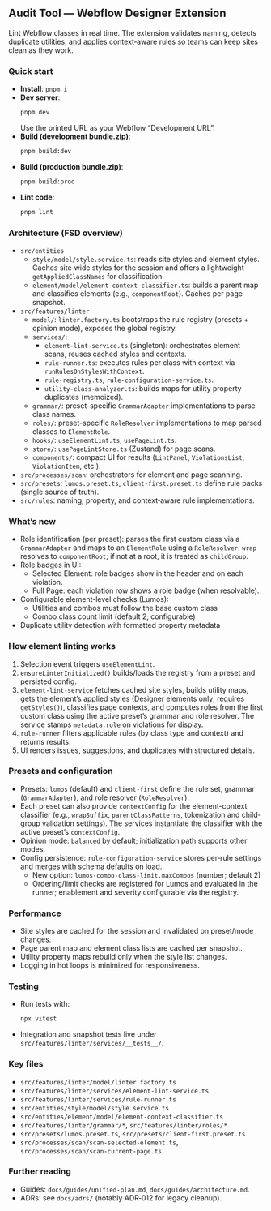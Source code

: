 ## Audit Tool — Webflow Designer Extension

Lint Webflow classes in real time. The extension validates naming, detects duplicate utilities, and applies context‑aware rules so teams can keep sites clean as they work.

### Quick start

- **Install**: `pnpm i`
- **Dev server**:
  ```bash
  pnpm dev
  ```
  Use the printed URL as your Webflow “Development URL”.
- **Build (development bundle.zip)**:
  ```bash
  pnpm build:dev
  ```
- **Build (production bundle.zip)**:
  ```bash
  pnpm build:prod
  ```
- **Lint code**:
  ```bash
  pnpm lint
  ```

### Architecture (FSD overview)

- `src/entities`
  - `style/model/style.service.ts`: reads site styles and element styles. Caches site‑wide styles for the session and offers a lightweight `getAppliedClassNames` for classification.
  - `element/model/element-context-classifier.ts`: builds a parent map and classifies elements (e.g., `componentRoot`). Caches per page snapshot.
- `src/features/linter`
  - `model/`: `linter.factory.ts` bootstraps the rule registry (presets + opinion mode), exposes the global registry.
  - `services/`:
    - `element-lint-service.ts` (singleton): orchestrates element scans, reuses cached styles and contexts.
    - `rule-runner.ts`: executes rules per class with context via `runRulesOnStylesWithContext`.
    - `rule-registry.ts`, `rule-configuration-service.ts`.
    - `utility-class-analyzer.ts`: builds maps for utility property duplicates (memoized).
  - `grammar/`: preset-specific `GrammarAdapter` implementations to parse class names.
  - `roles/`: preset-specific `RoleResolver` implementations to map parsed classes to `ElementRole`.
  - `hooks/`: `useElementLint.ts`, `usePageLint.ts`.
  - `store/`: `usePageLintStore.ts` (Zustand) for page scans.
  - `components/`: compact UI for results (`LintPanel`, `ViolationsList`, `ViolationItem`, etc.).
- `src/processes/scan`: orchestrators for element and page scanning.
- `src/presets`: `lumos.preset.ts`, `client-first.preset.ts` define rule packs (single source of truth).
- `src/rules`: naming, property, and context‑aware rule implementations.

### What’s new

- Role identification (per preset): parses the first custom class via a `GrammarAdapter` and maps to an `ElementRole` using a `RoleResolver`. `wrap` resolves to `componentRoot`; if not at a root, it is treated as `childGroup`.
- Role badges in UI:
  - Selected Element: role badges show in the header and on each violation.
  - Full Page: each violation row shows a role badge (when resolvable).
- Configurable element-level checks (Lumos):
  - Utilities and combos must follow the base custom class
  - Combo class count limit (default 2; configurable)
- Duplicate utility detection with formatted property metadata

### How element linting works

1. Selection event triggers `useElementLint`.
2. `ensureLinterInitialized()` builds/loads the registry from a preset and persisted config.
3. `element-lint-service` fetches cached site styles, builds utility maps, gets the element’s applied styles (Designer elements only; requires `getStyles()`), classifies page contexts, and computes roles from the first custom class using the active preset’s grammar and role resolver. The service stamps `metadata.role` on violations for display.
4. `rule-runner` filters applicable rules (by class type and context) and returns results.
5. UI renders issues, suggestions, and duplicates with structured details.

### Presets and configuration

- Presets: `lumos` (default) and `client-first` define the rule set, grammar (`GrammarAdapter`), and role resolver (`RoleResolver`).
- Each preset can also provide `contextConfig` for the element-context classifier (e.g., `wrapSuffix`, `parentClassPatterns`, tokenization and child-group validation settings). The services instantiate the classifier with the active preset’s `contextConfig`.
- Opinion mode: `balanced` by default; initialization path supports other modes.
- Config persistence: `rule-configuration-service` stores per‑rule settings and merges with schema defaults on load.
  - New option: `lumos-combo-class-limit.maxCombos` (number; default 2)
  - Ordering/limit checks are registered for Lumos and evaluated in the runner; enablement and severity configurable via the registry.

### Performance

- Site styles are cached for the session and invalidated on preset/mode changes.
- Page parent map and element class lists are cached per snapshot.
- Utility property maps rebuild only when the style list changes.
- Logging in hot loops is minimized for responsiveness.

### Testing

- Run tests with:
  ```bash
  npx vitest
  ```
- Integration and snapshot tests live under `src/features/linter/services/__tests__/`.

### Key files

- `src/features/linter/model/linter.factory.ts`
- `src/features/linter/services/element-lint-service.ts`
- `src/features/linter/services/rule-runner.ts`
- `src/entities/style/model/style.service.ts`
- `src/entities/element/model/element-context-classifier.ts`
- `src/features/linter/grammar/*`, `src/features/linter/roles/*`
- `src/presets/lumos.preset.ts`, `src/presets/client-first.preset.ts`
- `src/processes/scan/scan-selected-element.ts`, `src/processes/scan/scan-current-page.ts`

### Further reading

- Guides: `docs/guides/unified-plan.md`, `docs/guides/architecture.md`.
- ADRs: see `docs/adrs/` (notably ADR‑012 for legacy cleanup).
